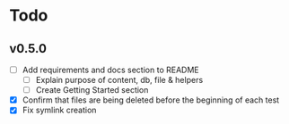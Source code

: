 # Todo

## v0.5.0

* [ ] Add requirements and docs section to README
  * [ ] Explain purpose of content, db, file & helpers
  * [ ] Create Getting Started section
* [x] Confirm that files are being deleted before the beginning of each test
* [x] Fix symlink creation
